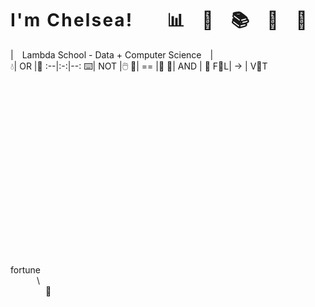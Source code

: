 # **I ' m   C h e l s e a !**  📊 🔬 📚 🔧 🔮  
| Lambda School - Data + Computer Science |  
:droplet:| OR |:tea:
:--|:-:|--:
:keyboard:|  NOT  |:computer_mouse:
:snake:| == |:goat:
🚶| AND | 🙊
F🍊L| -> | V🍁T

\
\
\
\
\
\
\
\
\
\
\
\
\
\
\
\
\
fortune  
   \\  
    🐄  
